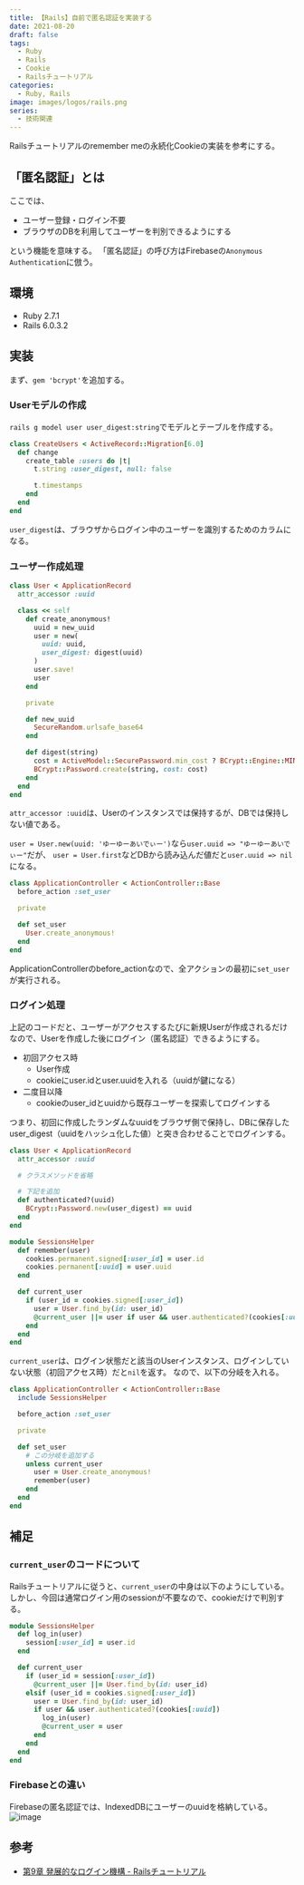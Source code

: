```yaml
---
title: 【Rails】自前で匿名認証を実装する
date: 2021-08-20
draft: false
tags:
  - Ruby
  - Rails
  - Cookie
  - Railsチュートリアル
categories:
  - Ruby, Rails
image: images/logos/rails.png
series:
  - 技術関連
---
```


Railsチュートリアルのremember meの永続化Cookieの実装を参考にする。

## 「匿名認証」とは

ここでは、

- ユーザー登録・ログイン不要
- ブラウザのDBを利用してユーザーを判別できるようにする

という機能を意味する。
「匿名認証」の呼び方はFirebaseの`Anonymous Authentication`に倣う。


## 環境

- Ruby 2.7.1
- Rails 6.0.3.2


## 実装

まず、`gem 'bcrypt'`を追加する。


### Userモデルの作成

`rails g model user user_digest:string`でモデルとテーブルを作成する。

```rb:db/migrate/20200803112709_create_users.rb
class CreateUsers < ActiveRecord::Migration[6.0]
  def change
    create_table :users do |t|
      t.string :user_digest, null: false

      t.timestamps
    end
  end
end
```

`user_digest`は、ブラウザからログイン中のユーザーを識別するためのカラムになる。


### ユーザー作成処理

```rb:app/models/user.rb
class User < ApplicationRecord
  attr_accessor :uuid

  class << self
    def create_anonymous!
      uuid = new_uuid
      user = new(
        uuid: uuid,
        user_digest: digest(uuid)
      )
      user.save!
      user
    end

    private

    def new_uuid
      SecureRandom.urlsafe_base64
    end

    def digest(string)
      cost = ActiveModel::SecurePassword.min_cost ? BCrypt::Engine::MIN_COST : BCrypt::Engine.cost
      BCrypt::Password.create(string, cost: cost)
    end
  end
end
```

`attr_accessor :uuid`は、Userのインスタンスでは保持するが、DBでは保持しない値である。

`user = User.new(uuid: 'ゆーゆーあいでぃー')`なら`user.uuid => "ゆーゆーあいでぃー"`だが、
`user = User.first`などDBから読み込んだ値だと`user.uuid => nil`になる。

```rb:app/controllers/application_controller.rb
class ApplicationController < ActionController::Base
  before_action :set_user

  private

  def set_user
    User.create_anonymous!
  end
end
```

ApplicationControllerのbefore_actionなので、全アクションの最初に`set_user`が実行される。


### ログイン処理

上記のコードだと、ユーザーがアクセスするたびに新規Userが作成されるだけなので、Userを作成した後にログイン（匿名認証）できるようにする。

- 初回アクセス時
  - User作成
  - cookieにuser.idとuser.uuidを入れる（uuidが鍵になる）
- 二度目以降
  - cookieのuser_idとuuidから既存ユーザーを探索してログインする

つまり、初回に作成したランダムなuuidをブラウザ側で保持し、DBに保存したuser_digest（uuidをハッシュ化した値）と突き合わせることでログインする。


```rb:app/models/user.rb
class User < ApplicationRecord
  attr_accessor :uuid

  # クラスメソッドを省略

  # 下記を追加
  def authenticated?(uuid)
    BCrypt::Password.new(user_digest) == uuid
  end
end
```

```rb:app/helpers/sessions_helper.rb
module SessionsHelper
  def remember(user)
    cookies.permanent.signed[:user_id] = user.id
    cookies.permanent[:uuid] = user.uuid
  end

  def current_user
    if (user_id = cookies.signed[:user_id])
      user = User.find_by(id: user_id)
      @current_user ||= user if user && user.authenticated?(cookies[:uuid])
    end
  end
end
```

`current_user`は、ログイン状態だと該当のUserインスタンス、ログインしていない状態（初回アクセス時）だと`nil`を返す。
なので、以下の分岐を入れる。

```rb:app/controllers/application_controller.rb
class ApplicationController < ActionController::Base
  include SessionsHelper

  before_action :set_user

  private

  def set_user
    # この分岐を追加する
    unless current_user
      user = User.create_anonymous!
      remember(user)
    end
  end
end
```


## 補足

### `current_user`のコードについて

Railsチュートリアルに従うと、`current_user`の中身は以下のようにしている。
しかし、今回は通常ログイン用のsessionが不要なので、cookieだけで判別する。

```rb:app/helpers/sessions_helper.rb
module SessionsHelper
  def log_in(user)
    session[:user_id] = user.id
  end

  def current_user
    if (user_id = session[:user_id])
      @current_user ||= User.find_by(id: user_id)
    elsif (user_id = cookies.signed[:user_id])
      user = User.find_by(id: user_id)
      if user && user.authenticated?(cookies[:uuid])
        log_in(user)
        @current_user = user
      end
    end
  end
end
```


### Firebaseとの違い

Firebaseの匿名認証では、IndexedDBにユーザーのuuidを格納している。
![image](https://user-images.githubusercontent.com/44717752/130185329-ff6913fa-1b68-45f6-948a-83e6e63a2768.png)


## 参考

- [第9章 発展的なログイン機構 \- Railsチュートリアル](https://railstutorial.jp/chapters/advanced_login?version=5.1#cha-advanced_login)
